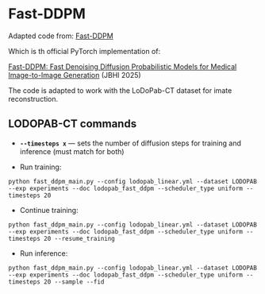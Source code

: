 # Fast-DDPM

Adapted code from: [Fast-DDPM](https://github.com/mirthAI/Fast-DDPM)

Which is th official PyTorch implementation of:

[Fast-DDPM: Fast Denoising Diffusion Probabilistic Models for Medical Image-to-Image Generation](https://ieeexplore.ieee.org/abstract/document/10979336) (JBHI 2025)

The code is adapted to work with the LoDoPab-CT dataset for imate reconstruction.

## LODOPAB-CT commands

- **`--timesteps x`** &mdash; sets the number of diffusion steps for training and inference (must match for both)

* Run training:

```
python fast_ddpm_main.py --config lodopab_linear.yml --dataset LODOPAB --exp experiments --doc lodopab_fast_ddpm --scheduler_type uniform --timesteps 20
```

* Continue training:

```
python fast_ddpm_main.py --config lodopab_linear.yml --dataset LODOPAB --exp experiments --doc lodopab_fast_ddpm --scheduler_type uniform --timesteps 20 --resume_training
```

* Run inference:

```
python fast_ddpm_main.py --config lodopab_linear.yml --dataset LODOPAB --exp experiments --doc lodopab_fast_ddpm --scheduler_type uniform --timesteps 20 --sample --fid
```

